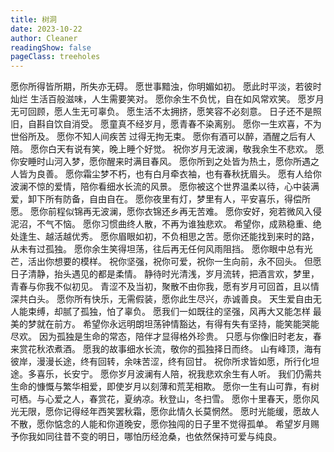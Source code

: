 ```yaml
---
title: 树洞
date: 2023-10-22
author: Cleaner
readingShow: false
pageClass: treeholes
---
```



<el-row class='marginBottom' style='margin-bottom: 5px' :gutter='7'>
<el-col :span='8'>
  <el-card shadow="hover">愿你所得皆所期，所失亦无碍。</el-card>
</el-col>
<el-col :span='8'>
  <el-card shadow="hover">愿世事黯浊，你明媚如初。</el-card>
</el-col>
<el-col :span='8'>
  <el-card shadow="hover">愿此时平淡，若彼时灿烂</el-card>
</el-col>
</el-row>

<el-row class='marginBottom' style='margin-bottom: 5px' :gutter='7'>
<el-col :span='8'>
  <el-card shadow="hover">生活百般滋味，人生需要笑对。</el-card>
</el-col>
<el-col :span='8'>
  <el-card shadow="hover">愿你余生不负忧，自在如风常欢笑。</el-card>
</el-col>
<el-col :span='8'>
  <el-card shadow="hover">愿岁月无可回顾，愿人生无可辜负。</el-card>
</el-col>
</el-row>

<el-row class='marginBottom' style='margin-bottom: 5px' :gutter='7'>
<el-col :span='8'>
  <el-card shadow="hover">愿生活不太拥挤，愿笑容不必刻意。</el-card>
</el-col>
<el-col :span='8'>
  <el-card shadow="hover">日子还不是照旧，自斟自饮自消受。</el-card>
</el-col>
<el-col :span='8'>
  <el-card shadow="hover">愿童真不经岁月，愿青春不染离别。</el-card>
</el-col>
</el-row>

<el-row class='marginBottom' style='margin-bottom: 5px' :gutter='7'>
<el-col :span='8'>
  <el-card shadow="hover">愿你一生欢喜，不为世俗所及。</el-card>
</el-col>
<el-col :span='8'>
  <el-card shadow="hover">愿你不知人间疾苦 过得无拘无束。</el-card>
</el-col>
<el-col :span='8'>
  <el-card shadow="hover">愿你有酒可以醉，酒醒之后有人陪。</el-card>
</el-col>
</el-row>

<el-row class='marginBottom' style='margin-bottom: 5px' :gutter='7'>
<el-col :span='8'>
  <el-card shadow="hover">愿你白天有说有笑，晚上睡个好觉。</el-card>
</el-col>
<el-col :span='8'>
  <el-card shadow="hover">祝你岁月无波澜，敬我余生不悲欢。</el-card>
</el-col>
</el-row>


<el-row class='marginBottom' style='margin-bottom: 5px' :gutter='7'>
<el-col :span='8'>
  <el-card shadow="hover">愿你安睡时山河入梦，愿你醒来时满目春风。</el-card>
</el-col>
<el-col :span='8'>
  <el-card shadow="hover">愿你所到之处皆为热土，愿你所遇之人皆为良善。</el-card>
</el-col>
<el-col :span='8'>
  <el-card shadow="hover">愿你霜尘梦不朽，也有白月牵衣袖，也有春秋抚眉头。</el-card>
</el-col>
</el-row>

<el-row class='marginBottom' style='margin-bottom: 5px' :gutter='7'>
<el-col :span='8'>
  <el-card shadow="hover">愿有人给你波澜不惊的爱情，陪你看细水长流的风景。</el-card>
</el-col>
<el-col :span='8'>
  <el-card shadow="hover">愿你被这个世界温柔以待，心中装满爱，卸下所有防备，自由自在。</el-card>
</el-col>
<el-col :span='8'>
  <el-card shadow="hover">愿你夜里有灯，梦里有人，平安喜乐，得偿所愿。</el-card>
</el-col>
</el-row>



<el-row class='marginBottom' style='margin-bottom: 5px' :gutter='7'>
<el-col :span='8'>
  <el-card shadow="hover">愿你前程似锦再无波澜，愿你衣锦还乡再无苦难。</el-card>
</el-col>
<el-col :span='8'>
  <el-card shadow="hover">愿你安好，宛若微风入侵泥沼，不气不恼。</el-card>
</el-col>
<el-col :span='8'>
  <el-card shadow="hover">愿你习惯曲终人散，不再为谁独悲欢。</el-card>
</el-col>
</el-row>

<el-row class='marginBottom' style='margin-bottom: 5px' :gutter='7'>
<el-col :span='8'>
  <el-card shadow="hover">希望你，成熟稳重、绝处逢生、越活越优秀。</el-card>
</el-col>
<el-col :span='8'>
  <el-card shadow="hover">愿你眉眼如初，不负相思之苦。愿你还能找到来时的路，从未有过孤独。</el-card>
</el-col>
<el-col :span='8'>
  <el-card shadow="hover">愿你余生笑得坦荡，往后再无任何风雨阻挡。</el-card>
</el-col>
</el-row>

<el-row class='marginBottom' style='margin-bottom: 5px' :gutter='7'>
<el-col :span='8'>
  <el-card shadow="hover">愿你眼中总有光芒，活出你想要的模样。</el-card>
</el-col>
<el-col :span='8'>
  <el-card shadow="hover">祝你坚强，祝你可爱，祝你一生向前，永不回头。</el-card>
</el-col>
<el-col :span='8'>
  <el-card shadow="hover">但愿日子清静，抬头遇见的都是柔情。</el-card>
</el-col>
</el-row>


<el-row class='marginBottom' style='margin-bottom: 5px' :gutter='7'>
<el-col :span='8'>
  <el-card shadow="hover">静待时光清浅，岁月流转，把酒言欢，梦里，青春与你我不似初见。</el-card>
</el-col>
<el-col :span='8'>
  <el-card shadow="hover">青涩不及当初，聚散不由你我，愿有岁月可回首，且以情深共白头。</el-card>
</el-col>
<el-col :span='8'>
  <el-card shadow="hover">愿你所有快乐，无需假装，愿你此生尽兴，赤诚善良。</el-card>
</el-col>
</el-row>



<el-row class='marginBottom' style='margin-bottom: 5px' :gutter='7'>
<el-col :span='8'>
  <el-card shadow="hover">天生爱自由无人能束缚，却腻了孤独，怕了辜负。</el-card>
</el-col>
<el-col :span='8'>
  <el-card shadow="hover">愿我们一如既往的坚强，风再大又能怎样 最美的梦就在前方。</el-card>
</el-col>
<el-col :span='8'>
  <el-card shadow="hover">希望你永远明朗坦荡钟情豁达，有得有失有坚持，能笑能哭能尽欢。</el-card>
</el-col>
</el-row>

<el-row class='marginBottom' style='margin-bottom: 5px' :gutter='7'>
<el-col :span='8'>
  <el-card shadow="hover">因为孤独是生命的常态，陪伴才显得格外珍贵。</el-card>
</el-col>
<el-col :span='8'>
  <el-card shadow="hover">只愿与你像旧时老友，春来赏花秋浓煮酒。</el-card>
</el-col>
<el-col :span='8'>
  <el-card shadow="hover">愿我的故事细水长流，敬你的孤独择日而终。</el-card>
</el-col>
</el-row>

<el-row class='marginBottom' style='margin-bottom: 5px' :gutter='7'>
<el-col :span='8'>
  <el-card shadow="hover">山有峰顶，海有彼岸，漫漫长途，终有回转，余味苦涩，终有回甘。</el-card>
</el-col>
<el-col :span='8'>
  <el-card shadow="hover">祝你所求皆如愿，所行化坦途。多喜乐，长安宁。</el-card>
</el-col>
<el-col :span='8'>
  <el-card shadow="hover">愿你岁月波澜有人陪，祝我悲欢余生有人听。</el-card>
</el-col>
</el-row>

<el-row class='marginBottom' style='margin-bottom: 5px' :gutter='7'>
<el-col :span='8'>
  <el-card shadow="hover">我们仍需共生命的慷慨与繁华相爱，即使岁月以刻薄和荒芜相欺。</el-card>
</el-col>
</el-row>

<el-row class='marginBottom' style='margin-bottom: 5px' :gutter='7'>
<el-col :span='8'>
  <el-card shadow="hover">愿你一生有山可靠，有树可栖。与心爱之人，春赏花，夏纳凉。秋登山，冬扫雪。</el-card>
</el-col>
<el-col :span='8'>
  <el-card shadow="hover">愿你十里春天，愿你风光无限，愿你记得经年西笑罢秋霜，愿你此情久长莫惘然。</el-card>
</el-col>
<el-col :span='8'>
  <el-card shadow="hover">愿时光能缓，愿故人不散，愿你惦念的人能和你道晚安，愿你独闯的日子里不觉得孤单。</el-card>
</el-col>
</el-row>

<el-row class='marginBottom' style='margin-bottom: 5px' :gutter='7'>
<el-col :span='8'>
  <el-card shadow="hover">希望岁月赐予你我如同往昔不变的明日，哪怕历经沧桑，也依然保持可爱与纯良。</el-card>
</el-col>
</el-row>


<style scope>
  .marginBottom {
    margin-bottom: 5px
  }
  /* 卡片 */
  .el-card__body {
    background-color: #f1efe2
  }
</style>